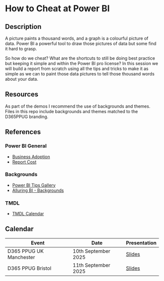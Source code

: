 # How to Cheat at Power BI

## Description

A picture paints a thousand words, and a graph is a colourful picture of data. Power BI a powerful tool to draw those pictures of data but some find it hard to grasp.

So how do we cheat? What are the shortcuts to still be doing best practice but keeping it simple and within the Power BI pro license? In this session we will build a report from scratch using all the tips and tricks to make it as simple as we can to paint those data pictures to tell those thousand words about your data.

## Resources

As part of the demos I recommend the use of backgrounds and themes. Files in this repo include backgrounds and themes matched to the D365PPUG branding.

## References

### Power BI General
* [Business Adoption](https://hatfullofdata.blog/power-bi-adoption-in-your-business/)
* [Report Cost](https://hatfullofdata.blog/power-bi-adoption-in-your-business/)

### Backgrounds
* [Power BI Tips Gallery](https://tools.powerbi.tips/themes/gallery)
* [Alluring BI - Backgrounds](https://alluringbi.com/2019/10/21/background-concepts-for-power-bi/)

### TMDL
* [TMDL Calendar](https://hatfullofdata.blog/tmdl-create-a-calendar/)

## Calendar
| Event | Date | Presentation |
| --- | --- | --- |
| D365 PPUG UK Manchester | 10th September 2025 |[Slides](<Slide Decks/2025-09-10 D365PPUG How to cheat at Power BI.pdf>)|
| D365 PPUG Bristol | 11th September 2025 |[Slides](<Slide Decks/2025-09-11 D365PPUG How to cheat at Power BI.pdf>)|